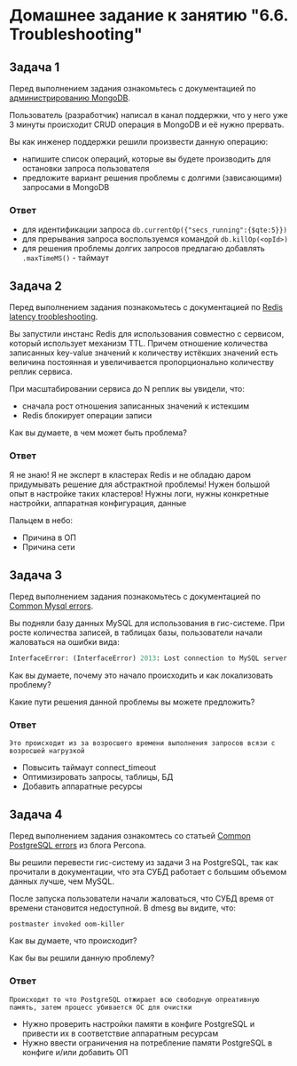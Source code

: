 # Домашнее задание к занятию "6.6. Troubleshooting"

## Задача 1

Перед выполнением задания ознакомьтесь с документацией по [администрированию MongoDB](https://docs.mongodb.com/manual/administration/).

Пользователь (разработчик) написал в канал поддержки, что у него уже 3 минуты происходит CRUD операция в MongoDB и её 
нужно прервать. 

Вы как инженер поддержки решили произвести данную операцию:
- напишите список операций, которые вы будете производить для остановки запроса пользователя
- предложите вариант решения проблемы с долгими (зависающими) запросами в MongoDB

### Ответ 
 - для идентификации запроса `db.currentOp({"secs_running":{$qte:5}})`
 - для прерывания запроса воспользуемся командой `db.killOp(<opId>)`
 - для решения проблемы долгих запросов предлагаю добавлять `.maxTimeMS()` - таймаут

## Задача 2

Перед выполнением задания познакомьтесь с документацией по [Redis latency troobleshooting](https://redis.io/topics/latency).

Вы запустили инстанс Redis для использования совместно с сервисом, который использует механизм TTL. 
Причем отношение количества записанных key-value значений к количеству истёкших значений есть величина постоянная и
увеличивается пропорционально количеству реплик сервиса. 

При масштабировании сервиса до N реплик вы увидели, что:
- сначала рост отношения записанных значений к истекшим
- Redis блокирует операции записи

Как вы думаете, в чем может быть проблема?

### Ответ

Я не знаю! Я не эксперт в кластерах Redis и не обладаю даром придумывать решение для абстрактной проблемы!
Нужен большой опыт в настройке таких кластеров!
Нужны логи, нужны конкретные настройки, аппаратная конфигурация, данные

Пальцем в небо:
- Причина в ОП
- Причина сети
 
## Задача 3

Перед выполнением задания познакомьтесь с документацией по [Common Mysql errors](https://dev.mysql.com/doc/refman/8.0/en/common-errors.html).

Вы подняли базу данных MySQL для использования в гис-системе. При росте количества записей, в таблицах базы,
пользователи начали жаловаться на ошибки вида:
```python
InterfaceError: (InterfaceError) 2013: Lost connection to MySQL server during query u'SELECT..... '
```

Как вы думаете, почему это начало происходить и как локализовать проблему?

Какие пути решения данной проблемы вы можете предложить?

### Ответ
```commandline
Это происходит из за возросшего времени выполнения запросов всязи с возросшей нагрузкой
```
- Повысить таймаут connect_timeout
- Оптимизировать запросы, таблицы, БД
- Добавить аппаратные ресурсы
## Задача 4

Перед выполнением задания ознакомтесь со статьей [Common PostgreSQL errors](https://www.percona.com/blog/2020/06/05/10-common-postgresql-errors/) из блога Percona.

Вы решили перевести гис-систему из задачи 3 на PostgreSQL, так как прочитали в документации, что эта СУБД работает с 
большим объемом данных лучше, чем MySQL.

После запуска пользователи начали жаловаться, что СУБД время от времени становится недоступной. В dmesg вы видите, что:

`postmaster invoked oom-killer`

Как вы думаете, что происходит?

Как бы вы решили данную проблему?

### Ответ

```commandline
Происходит то что PostgreSQL отжирает всю свободную опреативную память, затем процесс убивается ОС для очистки
```
- Нужно проверить настройки памяти в конфиге PostgreSQL и привести их в соответствие аппаратным ресурсам
- Нужно ввести ограничения на потребление памяти PostgreSQL в конфиге и/или добавить ОП